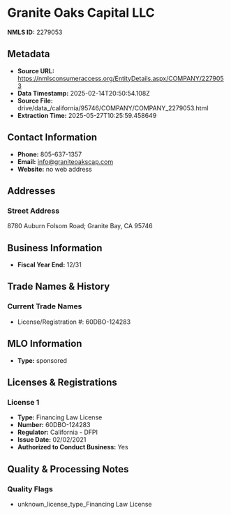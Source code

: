 # Granite Oaks Capital LLC

**NMLS ID:** 2279053

## Metadata
- **Source URL:** https://nmlsconsumeraccess.org/EntityDetails.aspx/COMPANY/2279053
- **Data Timestamp:** 2025-02-14T20:50:54.108Z
- **Source File:** drive/data_/california/95746/COMPANY/COMPANY_2279053.html
- **Extraction Time:** 2025-05-27T10:25:59.458649

## Contact Information
- **Phone:** 805-637-1357
- **Email:** info@graniteoakscap.com
- **Website:** no web address

## Addresses
### Street Address
8780 Auburn Folsom Road; Granite Bay, CA 95746

## Business Information
- **Fiscal Year End:** 12/31

## Trade Names & History
### Current Trade Names
- License/Registration #: 60DBO-124283

## MLO Information
- **Type:** sponsored

## Licenses & Registrations

### License 1
- **Type:** Financing Law License
- **Number:** 60DBO-124283
- **Regulator:** California - DFPI
- **Issue Date:** 02/02/2021
- **Authorized to Conduct Business:** Yes

## Quality & Processing Notes
### Quality Flags
- unknown_license_type_Financing Law License
